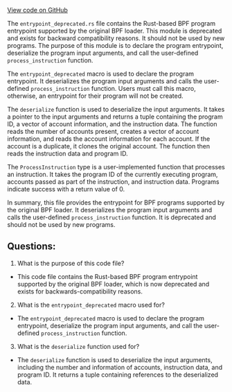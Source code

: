 [View code on GitHub](https://github.com/solana-labs/solana/blob/master/sdk/program/src/entrypoint_deprecated.rs)

The `entrypoint_deprecated.rs` file contains the Rust-based BPF program entrypoint supported by the original BPF loader. This module is deprecated and exists for backward compatibility reasons. It should not be used by new programs. The purpose of this module is to declare the program entrypoint, deserialize the program input arguments, and call the user-defined `process_instruction` function. 

The `entrypoint_deprecated` macro is used to declare the program entrypoint. It deserializes the program input arguments and calls the user-defined `process_instruction` function. Users must call this macro, otherwise, an entrypoint for their program will not be created. 

The `deserialize` function is used to deserialize the input arguments. It takes a pointer to the input arguments and returns a tuple containing the program ID, a vector of account information, and the instruction data. The function reads the number of accounts present, creates a vector of account information, and reads the account information for each account. If the account is a duplicate, it clones the original account. The function then reads the instruction data and program ID. 

The `ProcessInstruction` type is a user-implemented function that processes an instruction. It takes the program ID of the currently executing program, accounts passed as part of the instruction, and instruction data. Programs indicate success with a return value of 0. 

In summary, this file provides the entrypoint for BPF programs supported by the original BPF loader. It deserializes the program input arguments and calls the user-defined `process_instruction` function. It is deprecated and should not be used by new programs.
## Questions: 
 1. What is the purpose of this code file?
- This code file contains the Rust-based BPF program entrypoint supported by the original BPF loader, which is now deprecated and exists for backwards-compatibility reasons.

2. What is the `entrypoint_deprecated` macro used for?
- The `entrypoint_deprecated` macro is used to declare the program entrypoint, deserialize the program input arguments, and call the user-defined `process_instruction` function.

3. What is the `deserialize` function used for?
- The `deserialize` function is used to deserialize the input arguments, including the number and information of accounts, instruction data, and program ID. It returns a tuple containing references to the deserialized data.